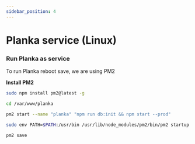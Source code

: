 ```yaml
---
sidebar_position: 4
---
```

# Planka service (Linux)

### Run Planka as service
To run Planka reboot save, we are using PM2

**Install PM2**
```bash
sudo npm install pm2@latest -g
```

```bash
cd /var/www/planka
```

```bash
pm2 start --name "planka" "npm run db:init && npm start --prod"
```

```bash
sudo env PATH=$PATH:/usr/bin /usr/lib/node_modules/pm2/bin/pm2 startup systemd -u planka --hp /home/planka
```

```bash
pm2 save
```
